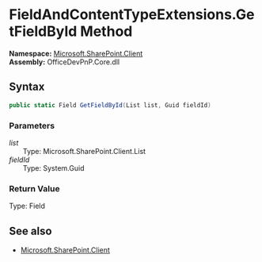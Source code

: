 # FieldAndContentTypeExtensions.GetFieldById Method  
  

**Namespace:** [Microsoft.SharePoint.Client](Microsoft.SharePoint.Client.md)  
**Assembly:** OfficeDevPnP.Core.dll  
## Syntax
```C#
public static Field GetFieldById(List list, Guid fieldId)
```
### Parameters
*list*  
&emsp;&emsp;Type: Microsoft.SharePoint.Client.List  
*fieldId*  
&emsp;&emsp;Type: System.Guid  
### Return Value
Type: Field  

## See also
- [Microsoft.SharePoint.Client](Microsoft.SharePoint.Client.md)
